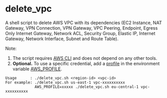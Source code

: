 # delete_vpc

A shell script to delete AWS VPC with its dependencies (EC2 Instance, NAT Gateway, VPN Connection, VPN Gateway, VPC Peering, Endpoint, Egress Only Internet Gateway, Network ACL, Security Group, Elastic IP, Internet Gateway, Network Interface, Subnet and Route Table).

Note:
1. The script requires [AWS CLI](https://aws.amazon.com/cli/) and does not depend on any other tools.
2. **Optional.** To use a specific credential, add a [profile](https://docs.aws.amazon.com/cli/latest/userguide/cli-configure-profiles.html) in the environment variable [AWS_PROFILE](https://docs.aws.amazon.com/cli/latest/userguide/cli-configure-envvars.html).
```
Usage      : ./delete_vpc.sh <region-id> <vpc-id>
For example: ./delete_vpc.sh us-east-1 vpc-xxxxxxxxxx
             AWS_PROFILE=xxxxx ./delete_vpc.sh eu-central-1 vpc-xxxxxxxxxx
```
